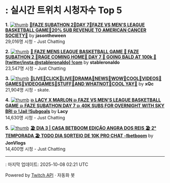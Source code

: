 # : 실시간 트위치 시청자수 Top 5

**1.** [![thumb](https://static-cdn.jtvnw.net/previews-ttv/live_user_jasontheween-320x180.jpg)](https://twitch.tv/jasontheween)
**[🔴FAZE SUBATHON 2🔴DAY 7🔴FAZE VS MEN'S LEAGUE BASKETBALL GAME🔴20% SUB REVENUE TO AMERICAN CANCER SOCIETY🔴](https://twitch.tv/jasontheween)** by **jasontheween**<br>29,016명 시청  - Just Chatting

**2.** [![thumb](https://static-cdn.jtvnw.net/previews-ttv/live_user_stableronaldo-320x180.jpg)](https://twitch.tv/stableronaldo)
**[🏀 FAZE MENS LEAGUE BASKETBALL GAME 🏀 FAZE SUBATHON 2 🏀RAGE COMING HOME🏀 DAY 7 🏀  GOING BALD AT 100k 🏀  [twitter/insta @stableronaldo] !com](https://twitch.tv/stableronaldo)** by **stableronaldo**<br>23,547명 시청  - Just Chatting

**3.** [![thumb](https://static-cdn.jtvnw.net/previews-ttv/live_user_xqc-320x180.jpg)](https://twitch.tv/xQc)
**[🐑LIVE🐑CLICK🐑LIVE🐑DRAMA🐑NEWS🐑WOW🐑COOL🐑VIDEOS🐑GAMES🐑VIDEOGAMES🐑STUFF🐑AND WHATNOT🐑COOL YAY🐑](https://twitch.tv/xQc)** by **xQc**<br>21,904명 시청  - skate.

**4.** [![thumb](https://static-cdn.jtvnw.net/previews-ttv/live_user_lacy-320x180.jpg)](https://twitch.tv/Lacy)
**[💥 LACY X MARLON 💥 FAZE VS MEN'S LEAGUE BASKETBALL GAME 💥 FAZE SUBATHON DAY 7 💥 40K SUBS FOR OVERNIGHT WITH SKY BRI 💥 !Jail !Subgoals](https://twitch.tv/Lacy)** by **Lacy**<br>14,630명 시청  - Just Chatting

**5.** [![thumb](https://static-cdn.jtvnw.net/previews-ttv/live_user_jonvlogs-320x180.jpg)](https://twitch.tv/JonVlogs)
**[🏖️ DIA 3 | CASA BETBOOM EDIÇÃO ANGRA DOS REIS 🏖️ 2° TEMPORADA 🏖️ TODO DIA SORTEIO DE 10K PRO CHAT -❗betboom](https://twitch.tv/JonVlogs)** by **JonVlogs**<br>14,400명 시청  - Just Chatting


---
: 마지막 업데이트: 2025-10-08 02:21 UTC

Powered by [Twitch API](https://dev.twitch.tv/docs/api/reference) · 자동화 봇